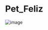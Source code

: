 # Pet_Feliz

![image](https://github.com/user-attachments/assets/f5e82d30-e0e9-41d5-a664-dfa63065f10d)


